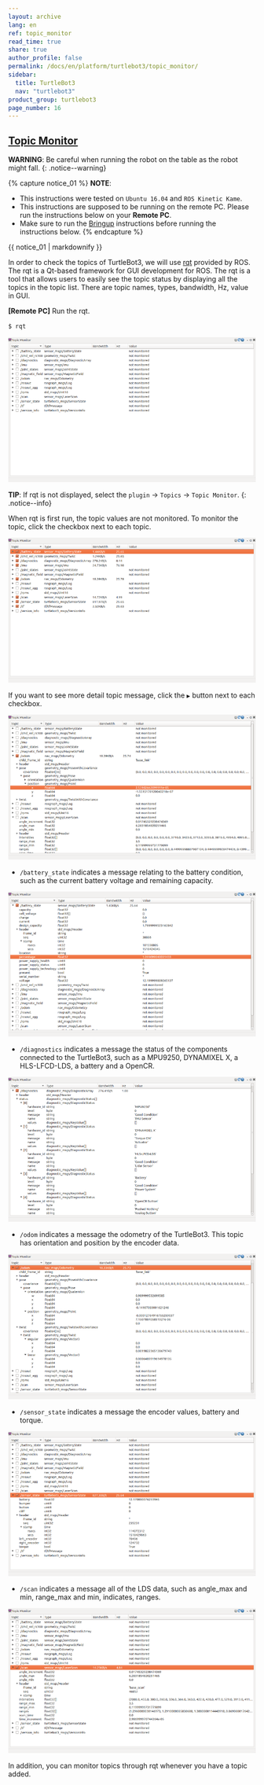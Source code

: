 ```yaml
---
layout: archive
lang: en
ref: topic_monitor
read_time: true
share: true
author_profile: false
permalink: /docs/en/platform/turtlebot3/topic_monitor/
sidebar:
  title: TurtleBot3
  nav: "turtlebot3"
product_group: turtlebot3
page_number: 16
---
```


<div style="counter-reset: h1 8"></div>
<div style="counter-reset: h2 0"></div>

<!--[dummy Header 1]>
  <h1 id="basic-operation"><a href="#basic-operation">Basic Operation</a></h1>
<![end dummy Header 1]-->

## [Topic Monitor](#topic-monitor)

**WARNING**: Be careful when running the robot on the table as the robot might fall.
{: .notice--warning}

{% capture notice_01 %}
**NOTE**: 
- This instructions were tested on `Ubuntu 16.04` and `ROS Kinetic Kame`.
- This instructions are supposed to be running on the remote PC. Please run the instructions below on your **Remote PC**.
- Make sure to run the [Bringup](/docs/en/platform/turtlebot3/bringup/#bringup) instructions before running the instructions below.
{% endcapture %}
<div class="notice--info">{{ notice_01 | markdownify }}</div>

In order to check the topics of TurtleBot3, we will use [rqt][rqt] provided by ROS. The rqt is a Qt-based framework for GUI development for ROS. The rqt is a tool that allows users to easily see the topic status by displaying all the topics in the topic list. There are topic names, types, bandwidth, Hz, value in GUI.

**[Remote PC]** Run the rqt.
``` bash
$ rqt
```
![](/assets/images/platform/turtlebot3/example/rqt_1.png)

**TIP**: If rqt is not displayed, select the `plugin` -> `Topics` -> `Topic Monitor`.
{: .notice--info}

When rqt is first run, the topic values are not monitored. To monitor the topic, click the checkbox next to each topic.

![](/assets/images/platform/turtlebot3/example/rqt_2.png)

If you want to see more detail topic message, click the `▶` button next to each checkbox.

![](/assets/images/platform/turtlebot3/example/rqt_3.png)


- `/battery_state` indicates a message relating to the battery condition, such as the current battery voltage and remaining capacity.

![](/assets/images/platform/turtlebot3/example/rqt_4.png)

- `/diagnostics` indicates a message the status of the components connected to the TurtleBot3, such as a MPU9250, DYNAMIXEL X, a HLS-LFCD-LDS, a battery and a OpenCR.

![](/assets/images/platform/turtlebot3/example/rqt_5.png)

- `/odom` indicates a message the odometry of the TurtleBot3. This topic has orientation and position by the encoder data.  

![](/assets/images/platform/turtlebot3/example/rqt_6.png)

- `/sensor_state` indicates a message the encoder values, battery and torque.

![](/assets/images/platform/turtlebot3/example/rqt_7.png)

- `/scan` indicates a message all of the LDS data, such as angle_max and min, range_max and min, indicates, ranges.

![](/assets/images/platform/turtlebot3/example/rqt_8.png)

In addition, you can monitor topics through rqt whenever you have a topic added.

[bringup]: /docs/en/platform/turtlebot3/bringup/#bringup
[rqt]: http://wiki.ros.org/rqt
